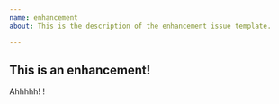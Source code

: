 ```yaml
---
name: enhancement
about: This is the description of the enhancement issue template.

---
```


## This is an enhancement!

Ahhhhh!
!
